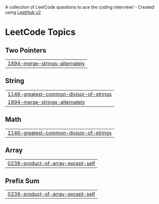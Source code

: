 A collection of LeetCode questions to ace the coding interview! - Created using [LeetHub v2](https://github.com/arunbhardwaj/LeetHub-2.0)
<!---LeetCode Topics Start-->
# LeetCode Topics
## Two Pointers
|  |
| ------- |
| [1894-merge-strings-alternately](https://github.com/vi-jay-an-and/Leet-Code-Solutions/tree/master/1894-merge-strings-alternately) |
## String
|  |
| ------- |
| [1146-greatest-common-divisor-of-strings](https://github.com/vi-jay-an-and/Leet-Code-Solutions/tree/master/1146-greatest-common-divisor-of-strings) |
| [1894-merge-strings-alternately](https://github.com/vi-jay-an-and/Leet-Code-Solutions/tree/master/1894-merge-strings-alternately) |
## Math
|  |
| ------- |
| [1146-greatest-common-divisor-of-strings](https://github.com/vi-jay-an-and/Leet-Code-Solutions/tree/master/1146-greatest-common-divisor-of-strings) |
## Array
|  |
| ------- |
| [0238-product-of-array-except-self](https://github.com/vi-jay-an-and/Leet-Code-Solutions/tree/master/0238-product-of-array-except-self) |
## Prefix Sum
|  |
| ------- |
| [0238-product-of-array-except-self](https://github.com/vi-jay-an-and/Leet-Code-Solutions/tree/master/0238-product-of-array-except-self) |
<!---LeetCode Topics End-->